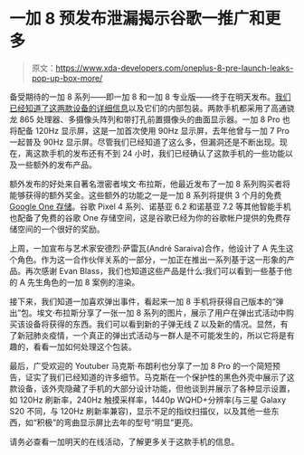 # 一加 8 预发布泄漏揭示谷歌一推广和更多

> 原文：<https://www.xda-developers.com/oneplus-8-pre-launch-leaks-pop-up-box-more/>

备受期待的一加 8 系列——即一加 8 和一加 8 专业版——终于在明天发布。[我们已经知道了这两款设备的详细信息](https://www.xda-developers.com/oneplus-8-pro-full-specifications-new-interstellar-glow-color-leaks-before-release/)以及它们的内部包装。两款手机都采用了高通骁龙 865 处理器、多摄像头阵列和带打孔前置摄像头的曲面显示器。一加 8 Pro 也将配备 120Hz 显示屏，这是一加首次使用 90Hz 显示屏，去年他曾与一加 7 Pro 一起普及 90Hz 显示屏。尽管我们已经知道了这么多，但漏洞还是不断出现。现在，离这款手机的发布还有不到 24 小时，我们已经确认了这款手机的一些功能以及一些额外的发布产品。

额外发布的好处来自著名泄密者埃文·布拉斯，他最近发布了一加 8 系列购买者将能够获得的额外奖金。这些额外的功能之一是一加 8 系列将提供 3 个月的免费 [Google One 存储](https://www.xda-developers.com/google-one-cloud-subscription-available/)。谷歌 Pixel 4 系列、诺基亚 6.2 和诺基亚 7.2 等其他智能手机也配备了免费的谷歌 One 存储空间，这是谷歌已经为你的谷歌帐户提供的免费存储空间的一个很好的奖励。

上周，一加宣布与艺术家安德烈·萨雷瓦(André Saraiva)合作，他设计了 A 先生这个角色。作为这一合作伙伴关系的一部分，一加正在推出一系列基于这一形象的产品。再次感谢 Evan Blass，我们也知道这些产品是什么:我们可以看到一些基于他的 A 先生角色的一加 8 案例的渲染。

接下来，我们知道一加喜欢弹出事件，看起来一加 8 手机将获得自己版本的“弹出”包。埃文·布拉斯分享了一张一加 8 系列的图片，展示了用户在弹出式活动中购买该设备将获得的东西。我们可以看到新的子弹无线 Z 以及新的情况。显然，有了新冠肺炎疫情，一个真正的弹出式活动与一群人是不可能发生的，所以它将是有趣的，看看一加如何处理这个包装。

最后，广受欢迎的 Youtuber 马克斯·布朗利也分享了一加 8 Pro 的一个简短预告，证实了我们已经知道的许多细节。马克斯在一个保护性的黑色外壳中展示了这款设备，该外壳隐藏了手机的大部分设计功能，但他谈到并展示了各种显示设置，如 120Hz 刷新率，240Hz 触摸采样率，1440p WQHD+分辨率(与三星 Galaxy S20 不同，与 120Hz 刷新率兼容)，显示不足的指纹扫描仪，以及其他一些东西，如“积极”的弯曲显示屏比去年的型号“明显”更亮。

请务必查看一加明天的在线活动，了解更多关于这款手机的信息。